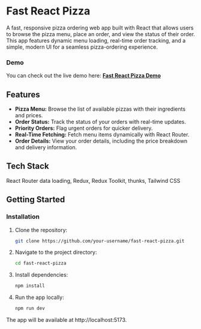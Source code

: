 # Fast React Pizza
A fast, responsive pizza ordering web app built with React that allows users to browse the pizza menu, place an order, and view the status of their order. This app features dynamic menu loading, real-time order tracking, and a simple, modern UI for a seamless pizza-ordering experience.

### Demo
You can check out the live demo here: [**Fast React Pizza Demo**](https://fast-react-pizza-ebon-theta.vercel.app/)

## Features
- **Pizza Menu:** Browse the list of available pizzas with their ingredients and prices.
- **Order Status:** Track the status of your orders with real-time updates.
- **Priority Orders:** Flag urgent orders for quicker delivery.
- **Real-Time Fetching:** Fetch menu items dynamically with React Router.
- **Order Details:** View your order details, including the price breakdown and delivery information.

## Tech Stack
React Router data loading, Redux, Redux Toolkit, thunks, Tailwind CSS

## Getting Started
### Installation
1. Clone the repository:
   ```bash
   git clone https://github.com/your-username/fast-react-pizza.git
2. Navigate to the project directory:
   ```bash
   cd fast-react-pizza
3. Install dependencies:
   ```bash
   npm install
4. Run the app locally:
   ```bash
   npm run dev

The app will be available at http://localhost:5173.
